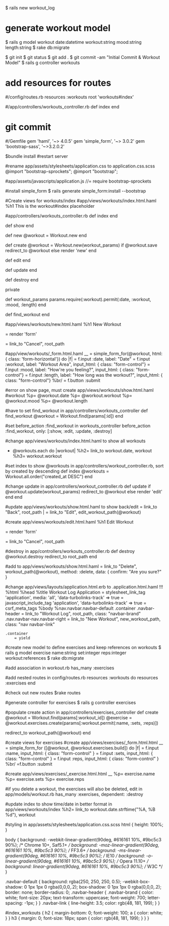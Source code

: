 $ rails new workout_log

# generate workout model
$ rails g model workout date:datetime workout:string mood:string length:string
$ rake db:migrate

$ git init
$ git status
$ git add .
$ git commit -am "Initial Commit & Workout Model"
$ rails g controller workouts

# add resources for routes
#/config/routes.rb
resources :workouts
root 'workouts#index'

#/app/controllers/workouts_controller.rb
def index
end

# git commit

#/Gemfile
gem 'haml', '~> 4.0.5'
gem 'simple_form', '~> 3.0.2'
gem 'bootstrap-sass', '~>3.2.0.2'

$bundle install
#restart server

#rename app/assets/stylesheets/application.css to application.css.scss
@import "bootstrap-sprockets";
@import "bootstrap";

#app/assets/javascripts/application.js
//= require bootstrap-sprockets

#install simple_form
$ rails generate simple_form:install --bootstrap

#Create views for workouts/index
#app/views/workouts/index.html.haml
%h1 This is the workout#index placeholder

#app/controllers/workouts_controller.rb
def index
end

def show
end

def new
  @workout = Workout.new
end

def create
  @workout = Workout.new(workout_params)
  if @workout.save
    redirect_to @workout
  else
    render 'new'
end

def edit
end

def update
end

def destroy
end

private

def workout_params
  params.require(:workout).permit(:date, :workout, :mood, :length)
end

def find_workout
end

#app/views/workouts/new.html.haml
%h1 New Workout

= render 'form'

= link_to "Cancel", root_path



#app/view/workouts/_form.html.haml __
= simple_form_for(@workout, html: { class: 'form-horizontal'}) do |f|
  = f.input :date, label: "Date"
  = f.input :workout, label: "Workout Area", input_html: { class: "form-control"}
  = f.input :mood, label: "How're you feeling?", input_html: { class: "form-control"}
  = f.input :length, label: "How long was the workout?", input_html: { class: "form-control"}
  %br/
  = f.button :submit

#error on show page, must create app/views/workouts/show.html.haml
#workout
  %p= @workout.date
  %p= @workout.workout
  %p= @workout.mood
  %p= @workout.length

#have to set find_workout in app/controllers/workouts_controller
def find_workout
  @workout = Workout.find(params[:id])
end

#set before_action :find_workout in workouts_controller
before_action :find_workout, only: [:show, :edit, :update, :destroy]

#change app/views/workouts/index.html.haml to show all workouts
- @workouts.each do |workout|
  %h2= link_to workout.date, workout
  %h3= workout.workout

#set index to show @workouts in app/controllers/workout_controller.rb, sort by created by descending
def index
  @workouts = Workout.all.order("created_at DESC")
end

#change update in app/controllers/workout_controller.rb
def update
  if @workout.update(workout_params)
    redirect_to @workout
  else
    render 'edit'
  end
end

#update app/views/workouts/show.html.haml to show back/edit
= link_to "Back", root_path
|
= link_to "Edit", edit_workout_path(@workout)

#create app/views/workouts/edit.html.haml
%h1 Edit Workout

= render 'form'

= link_to "Cancel", root_path

#destroy in app/controllers/workouts_controller.rb
def destroy
  @workout.destroy
  redirect_to root_path
end

#add to app/views/workouts/show.html.haml
= link_to "Delete", workout_path(@workout), method: :delete, data: { confirm: "Are you sure?" }

#change app/views/layouts/application.html.erb to .application.html.haml
!!!
%html
%head
	%title Workout Log Application
	= stylesheet_link_tag    'application', media: 'all', 'data-turbolinks-track' => true
	= javascript_include_tag 'application', 'data-turbolinks-track' => true
	= csrf_meta_tags
%body
	%nav.navbar.navbar-default
		.container
			.navbar-header
				= link_to "Workout Log", root_path, class: "navbar-brand"
			.nav.navbar-nav.navbar-right
				= link_to "New Workout", new_workout_path, class: "nav navbar-link"

	.container
		= yield

#create new model to define exercises and keep references on workouts
$ rails g model exercise name:string set:integer reps:integer workout:references
$ rake db:migrate

#add association in workout.rb
has_many :exercises

#add nested routes in config/routes.rb
resources :workouts do
  resources :exercises
end

#check out new routes
$rake routes

#generate controller for exercises
$ rails g controller exercises

#populate create action in app/controllers/exercises_controller
def create
  @workout = Workout.find(params[:workout_id])
  @exercise = @workout.exercises.create(params[:workout.permit(:name, :sets, :reps)])

  redirect_to workout_path(@workout)
end

#create views for exercises
#create app/views/exercises/_form.html.html __
= simple_form_for ([@workout, @workout.exercises.build]) do |f|
  = f.input :name, input_html: { class: "form-control" }
  = f.input :sets, input_html: { class: "form-control" }
  = f.input :reps, input_html: { class: "form-control" }
  %br/
  =f.button :submit

#create app/views/exercises/_exercise.html.html __
%p= exercise.name
%p= exercise.sets
%p= exercise.reps

#if you delete a workout, the exercises will also be deleted, edit in app/models/workout.rb
has_many :exercises, dependent: :destroy

#update index to show time/date in better format in app/views/workouts/index
%h2= link_to workout.date.strftime("%A, %B %d"), workout

#styling in app/assets/stylesheets/application.css.scss
html {
	height: 100%;
}

body {
	background: -webkit-linear-gradient(90deg, #616161 10%, #9bc5c3 90%); /* Chrome 10+, Saf5.1+ */
  background:    -moz-linear-gradient(90deg, #616161 10%, #9bc5c3 90%); /* FF3.6+ */
  background:     -ms-linear-gradient(90deg, #616161 10%, #9bc5c3 90%); /* IE10 */
  background:      -o-linear-gradient(90deg, #616161 10%, #9bc5c3 90%); /* Opera 11.10+ */
  background:         linear-gradient(90deg, #616161 10%, #9bc5c3 90%); /* W3C */
}

.navbar-default {
	background: rgba(250, 250, 250, 0.5);
	-webkit-box-shadow: 0 1px 1px 0 rgba(0,0,0,.2);
	box-shadow: 0 1px 1px 0 rgba(0,0,0,.2);
	border: none;
	border-radius: 0;
	.navbar-header {
		.navbar-brand {
			color: white;
			font-size: 20px;
			text-transform: uppercase;
			font-weight: 700;
			letter-spacing: -1px;
		}
	}
	.navbar-link {
		line-height: 3.5;
		color: rgb(48, 181, 199);
	}
}

#index_workouts {
	h2 {
		margin-bottom: 0;
		font-weight: 100;
		a {
			color: white;
		}
	}
	h3 {
		margin: 0;
		font-size: 18px;
		span {
			color: rgb(48, 181, 199);
		}
	}
}
